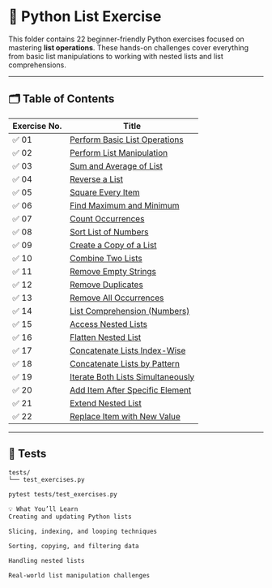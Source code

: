 # 📘 Python List Exercise

This folder contains 22 beginner-friendly Python exercises focused on mastering **list operations**. These hands-on challenges cover everything from basic list manipulations to working with nested lists and list comprehensions.

---

## 🗂️ Table of Contents

| Exercise No. | Title                                                                                           |
|--------------|-------------------------------------------------------------------------------------------------|
| ✅ 01         | [Perform Basic List Operations](./Exercise01%20(Perform%20Basic%20List%20Operations).py)        |
| ✅ 02         | [Perform List Manipulation](./Exercise02%20(Perform%20List%20Manipulation).py)                  |
| ✅ 03         | [Sum and Average of List](./Exercise03%20(Sum%20and%20average%20of%20all%20numbers%20in%20a%20list).py) |
| ✅ 04         | [Reverse a List](./Exercise04%20(Reverse%20a%20list).py)                                        |
| ✅ 05         | [Square Every Item](./Exercise05%20(Turn%20every%20item%20of%20a%20list%20into%20its%20square).py) |
| ✅ 06         | [Find Maximum and Minimum](./Exercise06%20(%20Find%20Maximum%20and%20Minimum).py)              |
| ✅ 07         | [Count Occurrences](./Exercise07%20(Count%20Occurrences).py)                                    |
| ✅ 08         | [Sort List of Numbers](./Exercise08%20(Sort%20a%20list%20of%20numbers).py)                      |
| ✅ 09         | [Create a Copy of a List](./Exercise09%20(Create%20a%20copy%20of%20a%20list).py)                |
| ✅ 10         | [Combine Two Lists](./Exercise10%20(Combine%20two%20lists).py)                                  |
| ✅ 11         | [Remove Empty Strings](./Exercise11%20(Remove%20empty%20strings%20from%20the%20list%20of%20strings).py) |
| ✅ 12         | [Remove Duplicates](./Exercise12%20(Remove%20Duplicates%20from%20list).py)                      |
| ✅ 13         | [Remove All Occurrences](./Exercise13%20(Remove%20all%20occurrences%20of%20a%20specific%20item%20from%20a%20list).py) |
| ✅ 14         | [List Comprehension (Numbers)](./Exercise14%20(List%20Comprehension%20for%20Numbers).py)       |
| ✅ 15         | [Access Nested Lists](./Exercise15%20(Access%20Nested%20Lists).py)                              |
| ✅ 16         | [Flatten Nested List](./Exercise16%20(Flatten%20Nested%20List).py)                              |
| ✅ 17         | [Concatenate Lists Index-Wise](./Exercise17%20(%20Concatenate%20two%20lists%20index-wise).py)  |
| ✅ 18         | [Concatenate Lists by Pattern](./Exercise18%20(Concatenate%20two%20lists%20in%20the%20following%20order).py) |
| ✅ 19         | [Iterate Both Lists Simultaneously](./Exercise19%20(Iterate%20both%20lists%20simultaneously).py) |
| ✅ 20         | [Add Item After Specific Element](./Exercise20%20(Add%20new%20item%20to%20list%20after%20a%20specified%20item).py) |
| ✅ 21         | [Extend Nested List](./Exercise21%20(Extend%20nested%20list%20by%20adding%20the%20sublist).py)  |
| ✅ 22         | [Replace Item with New Value](./Exercise22%20(Replace%20list%E2%80%99s%20item%20with%20new%20value%20if%20found).py) |

---

## 🧪 Tests

```bash
tests/
└── test_exercises.py

pytest tests/test_exercises.py

💡 What You’ll Learn
Creating and updating Python lists

Slicing, indexing, and looping techniques

Sorting, copying, and filtering data

Handling nested lists

Real-world list manipulation challenges